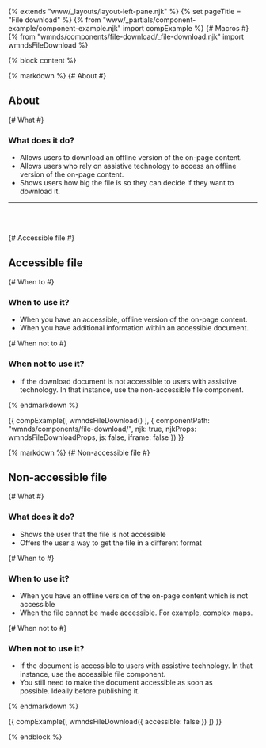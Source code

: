 {% extends "www/_layouts/layout-left-pane.njk" %}
{% set pageTitle = "File download" %}
{% from "www/_partials/component-example/component-example.njk" import compExample %}
{# Macros #}
{% from "wmnds/components/file-download/_file-download.njk" import wmndsFileDownload %}

{% block content %}

{% markdown %}
{# About #}

## About

{# What #}

### What does it do?

- Allows users to download an offline version of the on-page content.
- Allows users who rely on assistive technology to access an offline version of the on-page content.
- Shows users how big the file is so they can decide if they want to download it.

---

<br />
<br />

{# Accessible file #}

## Accessible file

{# When to #}

### When to use it?

- When you have an accessible, offline version of the on-page content.
- When you have additional information within an accessible document.

{# When not to #}

### When not to use it?

- If the download document is not accessible to users with assistive technology. In that instance, use the non-accessible file component.

{% endmarkdown %}

{{
    compExample([
        wmndsFileDownload()
    ], {
        componentPath: "wmnds/components/file-download/",
        njk: true,
        njkProps: wmndsFileDownloadProps,
        js: false,
        iframe: false
    })
}}

{% markdown %}
{# Non-accessible file #}

## Non-accessible file

{# What #}

### What does it do?

- Shows the user that the file is not accessible
- Offers the user a way to get the file in a different format

{# When to #}

### When to use it?

- When you have an offline version of the on-page content which is not accessible
- When the file cannot be made accessible. For example, complex maps.

{# When not to #}

### When not to use it?

- If the document is accessible to users with assistive technology. In that instance, use the accessible file component.
- You still need to make the document accessible as soon as possible. Ideally before publishing it.

{% endmarkdown %}

{{
    compExample([
        wmndsFileDownload({
            accessible: false
        })
    ])
}}

{% endblock %}
